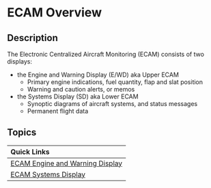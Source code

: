 <link rel="stylesheet" href="../../../stylesheets/toc-tables.css">

# ECAM Overview

## Description

The Electronic Centralized Aircraft Monitoring (ECAM) consists of two displays:

- the Engine and Warning Display (E/WD) aka Upper ECAM
    - Primary engine indications, fuel quantity, flap and slat position
    - Warning and caution alerts, or memos
- the Systems Display (SD) aka Lower ECAM
    - Synoptic diagrams of aircraft systems, and status messages
    - Permanent flight data


##  Topics

| Quick Links                                     |
| :----                                           |
| [ECAM Engine and Warning Display](ecam-e-wd.md) |
| [ECAM Systems Display](sd/index.md)             |
